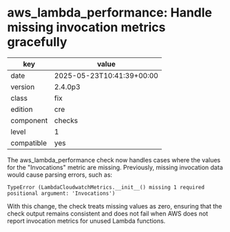 [//]: # (werk v2)
# aws_lambda_performance: Handle missing invocation metrics gracefully

key        | value
---------- | ---
date       | 2025-05-23T10:41:39+00:00
version    | 2.4.0p3
class      | fix
edition    | cre
component  | checks
level      | 1
compatible | yes

The aws_lambda_performance check now handles cases where the values for the "Invocations" metric are missing.
Previously, missing invocation data would cause parsing errors, such as:
```
TypeError (LambdaCloudwatchMetrics.__init__() missing 1 required positional argument: 'Invocations')
```

With this change, the check treats missing values as zero, ensuring that the check output remains consistent
and does not fail when AWS does not report invocation metrics for unused Lambda functions.